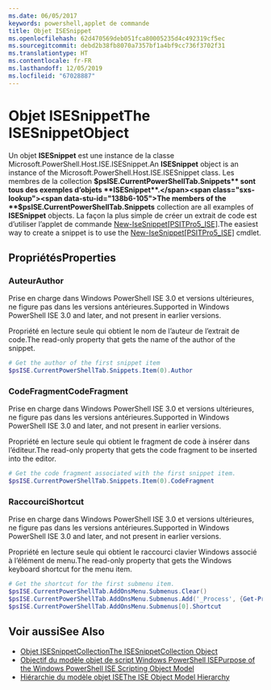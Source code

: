 ```yaml
---
ms.date: 06/05/2017
keywords: powershell,applet de commande
title: Objet ISESnippet
ms.openlocfilehash: 62d470569deb051fca80005235d4c492319cf5ec
ms.sourcegitcommit: debd2b38fb8070a7357bf1a4bf9cc736f3702f31
ms.translationtype: HT
ms.contentlocale: fr-FR
ms.lasthandoff: 12/05/2019
ms.locfileid: "67028887"
---
```

# <a name="the-isesnippetobject"></a><span data-ttu-id="138b6-103">Objet ISESnippet</span><span class="sxs-lookup"><span data-stu-id="138b6-103">The ISESnippetObject</span></span>

<span data-ttu-id="138b6-104">Un objet **ISESnippet** est une instance de la classe Microsoft.PowerShell.Host.ISE.ISESnippet.</span><span class="sxs-lookup"><span data-stu-id="138b6-104">An **ISESnippet** object is an instance of the Microsoft.PowerShell.Host.ISE.ISESnippet class.</span></span> <span data-ttu-id="138b6-105">Les membres de la collection **$psISE.CurrentPowerShellTab.Snippets** sont tous des exemples d’objets **ISESnippet**.</span><span class="sxs-lookup"><span data-stu-id="138b6-105">The members of the **$psISE.CurrentPowerShellTab.Snippets** collection are all examples of **ISESnippet** objects.</span></span> <span data-ttu-id="138b6-106">La façon la plus simple de créer un extrait de code est d’utiliser l’applet de commande [New-IseSnippet&#91;PSITPro5_ISE&#93;](https://technet.microsoft.com/library/0a6339a3-2683-4a8e-8929-90ad9a95c3e0).</span><span class="sxs-lookup"><span data-stu-id="138b6-106">The easiest way to create a snippet is to use the [New-IseSnippet&#91;PSITPro5_ISE&#93;](https://technet.microsoft.com/library/0a6339a3-2683-4a8e-8929-90ad9a95c3e0) cmdlet.</span></span>

## <a name="properties"></a><span data-ttu-id="138b6-107">Propriétés</span><span class="sxs-lookup"><span data-stu-id="138b6-107">Properties</span></span>

### <a name="author"></a><span data-ttu-id="138b6-108">Auteur</span><span class="sxs-lookup"><span data-stu-id="138b6-108">Author</span></span>

<span data-ttu-id="138b6-109">Prise en charge dans Windows PowerShell ISE 3.0 et versions ultérieures, ne figure pas dans les versions antérieures.</span><span class="sxs-lookup"><span data-stu-id="138b6-109">Supported in Windows PowerShell ISE 3.0 and later, and not present in earlier versions.</span></span>

<span data-ttu-id="138b6-110">Propriété en lecture seule qui obtient le nom de l’auteur de l’extrait de code.</span><span class="sxs-lookup"><span data-stu-id="138b6-110">The read-only property that gets the name of the author of the snippet.</span></span>

```powershell
# Get the author of the first snippet item
$psISE.CurrentPowerShellTab.Snippets.Item(0).Author
```

### <a name="codefragment"></a><span data-ttu-id="138b6-111">CodeFragment</span><span class="sxs-lookup"><span data-stu-id="138b6-111">CodeFragment</span></span>

<span data-ttu-id="138b6-112">Prise en charge dans Windows PowerShell ISE 3.0 et versions ultérieures, ne figure pas dans les versions antérieures.</span><span class="sxs-lookup"><span data-stu-id="138b6-112">Supported in Windows PowerShell ISE 3.0 and later, and not present in earlier versions.</span></span>

<span data-ttu-id="138b6-113">Propriété en lecture seule qui obtient le fragment de code à insérer dans l’éditeur.</span><span class="sxs-lookup"><span data-stu-id="138b6-113">The read-only property that gets the code fragment to be inserted into the editor.</span></span>

```powershell
# Get the code fragment associated with the first snippet item.
$psISE.CurrentPowerShellTab.Snippets.Item(0).CodeFragment
```

### <a name="shortcut"></a><span data-ttu-id="138b6-114">Raccourci</span><span class="sxs-lookup"><span data-stu-id="138b6-114">Shortcut</span></span>

<span data-ttu-id="138b6-115">Prise en charge dans Windows PowerShell ISE 3.0 et versions ultérieures, ne figure pas dans les versions antérieures.</span><span class="sxs-lookup"><span data-stu-id="138b6-115">Supported in Windows PowerShell ISE 3.0 and later, and not present in earlier versions.</span></span>

<span data-ttu-id="138b6-116">Propriété en lecture seule qui obtient le raccourci clavier Windows associé à l’élément de menu.</span><span class="sxs-lookup"><span data-stu-id="138b6-116">The read-only property that gets the Windows keyboard shortcut for the menu item.</span></span>

```powershell
# Get the shortcut for the first submenu item.
$psISE.CurrentPowerShellTab.AddOnsMenu.Submenus.Clear()
$psISE.CurrentPowerShellTab.AddOnsMenu.Submenus.Add('_Process', {Get-Process}, 'Alt+P')
$psISE.CurrentPowerShellTab.AddOnsMenu.Submenus[0].Shortcut
```

## <a name="see-also"></a><span data-ttu-id="138b6-117">Voir aussi</span><span class="sxs-lookup"><span data-stu-id="138b6-117">See Also</span></span>

- [<span data-ttu-id="138b6-118">Objet ISESnippetCollection</span><span class="sxs-lookup"><span data-stu-id="138b6-118">The ISESnippetCollection Object</span></span>](The-ISESnippetCollection-Object.md)
- [<span data-ttu-id="138b6-119">Objectif du modèle objet de script Windows PowerShell ISE</span><span class="sxs-lookup"><span data-stu-id="138b6-119">Purpose of the Windows PowerShell ISE Scripting Object Model</span></span>](purpose-of-the-windows-powershell-ise-scripting-object-model.md)
- [<span data-ttu-id="138b6-120">Hiérarchie du modèle objet ISE</span><span class="sxs-lookup"><span data-stu-id="138b6-120">The ISE Object Model Hierarchy</span></span>](The-ISE-Object-Model-Hierarchy.md)
